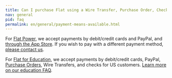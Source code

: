 ```yaml
---
title: Can I purchase Flat using a Wire Transfer, Purchase Order, Check or Paypal?
nav: general
pid: faq
permalink: en/general/payment-means-available.html
---
```


For [Flat Power](https://flat.io/pricing), we accept payments by debit/credit cards and PayPal, and [through the App Store](https://flat.io/ios). If you wish to pay with a different payment method, [please contact us](/help/support).

For [Flat for Education](https://flat.io/pricing), we accept payments by debit/credit cards, PayPal, [Purchase Orders](/help/en/education/plan.html#do-you-accept-purchase-orders-po), Wire Transfers, and checks for US customers. [Learn more on our education FAQ](/help/en/education/plan.html#how-can-i-purchase-a-plan-for-my-school).